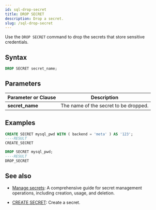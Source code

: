 ```yaml
---
id: sql-drop-secret
title: DROP SECRET
description: Drop a secret.
slug: /sql-drop-secret
---
```

<head>
  <link rel="canonical" href="https://docs.risingwave.com/docs/current/sql-drop-secret/" />
</head>

Use the `DROP SECRET` command to drop the secrets that store sensitive credentials.

## Syntax

```sql
DROP SECRET secret_name;
```

## Parameters

| Parameter or Clause | Description |
|---------------------|-------------|
| **secret_name**     | The name of the secret to be dropped. |

## Examples

```sql
CREATE SECRET mysql_pwd WITH ( backend = 'meta' ) AS '123';
----RESULT
CREATE_SECRET

DROP SECRET mysql_pwd;
----RESULT
DROP_SECRET
```

## See also

- [Manage secrets](/deploy/manage-secrets.md): A comprehensive guide for secret management operations, including creation, usage, and deletion.

- [CREATE SECRET](/sql/commands/sql-create-secret.md): Create a secret.